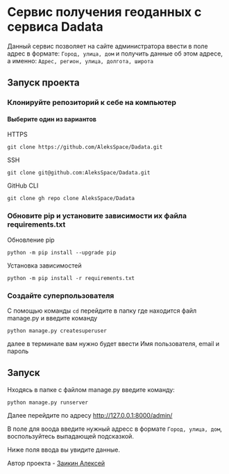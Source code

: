 # Сервис получения геоданных с сервиса Dadata
Данный сервис позволяет на сайте администратора ввести в поле адрес в формате: `Город, улица, дом`
и получить данные об этом адресе, а именно: `Адрес, регион, улица, долгота, широта`

## Запуск проекта
### Клонируйте репозиторий к себе на компьютер
#### Выберите один из вариантов
HTTPS
```
git clone https://github.com/AleksSpace/Dadata.git
```
SSH
```
git clone git@github.com:AleksSpace/Dadata.git
```
GitHub CLI
```
git clone gh repo clone AleksSpace/Dadata
```
### Обновите pip и установите зависимости их файла requirements.txt

Обновление pip
```
python -m pip install --upgrade pip
```
Установка зависимостей
```
python -m pip install -r requirements.txt
```

### Создайте суперпользователя

С помощью команды `cd` перейдите в папку где находится файл manage.py и введите команду
```
python manage.py createsuperuser
```
далее в терминале вам нужно будет ввести Имя пользователя, email и пароль

## Запуск

Нходясь в папке с файлом manage.py введите команду:
```
python manage.py runserver
```
Далее перейдите по адресу
http://127.0.0.1:8000/admin/

В поле для воода введите нужный адресс в формате `Город, улица, дом`, воспользуйтесь выпадающей подсказкой.

Ниже поля ввода вы увидите данные.

Автор проекта - [Заикин Алексей](https://github.com/AleksSpace "GitHub аккаунт")
